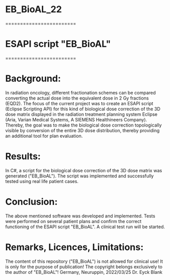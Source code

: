 # EB_BioAL_22
========================
# ESAPI script "EB_BioAL"
========================
# Background:
In radiation oncology, different fractionation schemes
can be compared converting the actual dose into the equivalent dose in 2 Gy fractions (EQD2).
The focus of the current project was to create an ESAPI script (Eclipse Scripting API)
for this kind of biological dose correction of the 3D dose matrix displayed
in the radiation treatment planning system Eclipse
(Aria, Varian Medical Systems, A SIEMENS Healthineers Company).
Thereby, the goal was to make the biological dose correction topologically visible by conversion
of the entire 3D dose distribution, thereby providing an additional tool for plan evaluation.
# Results:
In C#, a script for the biological dose correction of the 3D dose matrix was generated ("EB_BioAL").
The script was implemented and successfully tested using real life patient cases.
# Conclusion:
The above mentioned software was developed and implemented.
Tests were performed on several patient plans
and confirm the correct functioning of the ESAPI script "EB_BioAL".
A clinical test run will be started.
# Remarks, Licences, Limitations:
The content of this repository ("EB_BioAL") is not allowed for clinical use!
It is only for the purpose of publication!
The copyright belongs exclusively to the author of "EB_BioAL"!
Germany, Neuruppin, 2022/03/25
Dr. Eyck Blank

